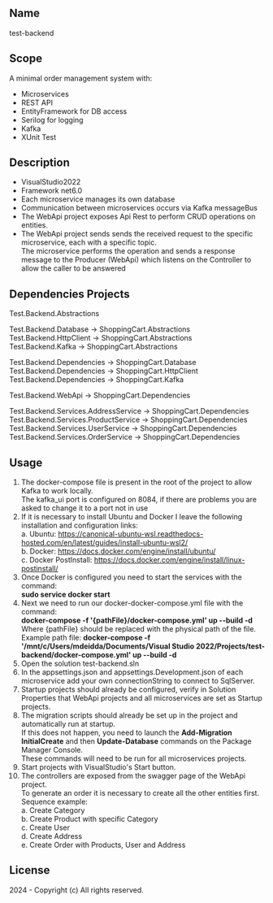 ## Name
test-backend

## Scope
A minimal order management system with:
- Microservices
- REST API
- EntityFramework for DB access
- Serilog for logging
- Kafka
- XUnit Test

## Description
- VisualStudio2022
- Framework net6.0
- Each microservice manages its own database
- Communication between microservices occurs via Kafka messageBus
- The WebApi project exposes Api Rest to perform CRUD operations on entities.
- The WebApi project sends sends the received request to the specific microservice, each with a specific topic.<br>
 The microservice performs the operation and sends a response message to the Producer (WebApi) which listens on the Controller to allow the caller to be answered

## Dependencies Projects
Test.Backend.Abstractions<br>

Test.Backend.Database -> ShoppingCart.Abstractions<br>
Test.Backend.HttpClient -> ShoppingCart.Abstractions<br>
Test.Backend.Kafka -> ShoppingCart.Abstractions<br>

Test.Backend.Dependencies -> ShoppingCart.Database<br>
Test.Backend.Dependencies -> ShoppingCart.HttpClient<br>
Test.Backend.Dependencies -> ShoppingCart.Kafka<br>

Test.Backend.WebApi -> ShoppingCart.Dependencies<br>

Test.Backend.Services.AddressService -> ShoppingCart.Dependencies<br>
Test.Backend.Services.ProductService -> ShoppingCart.Dependencies<br>
Test.Backend.Services.UserService -> ShoppingCart.Dependencies<br>
Test.Backend.Services.OrderService -> ShoppingCart.Dependencies<br>

## Usage
1. The docker-compose file is present in the root of the project to allow Kafka to work locally.<br>
   The kafka_ui port is configured on 8084, if there are problems you are asked to change it to a port not in use
2. If it is necessary to install Ubuntu and Docker I leave the following installation and configuration links:<br>
	a. Ubuntu: https://canonical-ubuntu-wsl.readthedocs-hosted.com/en/latest/guides/install-ubuntu-wsl2/<br>
	b. Docker: https://docs.docker.com/engine/install/ubuntu/<br>
	c. Docker PostInstall: https://docs.docker.com/engine/install/linux-postinstall/<br>
3. Once Docker is configured you need to start the services with the command:<br>
	 **sudo service docker start**
4. Next we need to run our docker-docker-compose.yml file with the command:<br>
	**docker-compose -f '{pathFile}/docker-compose.yml' up --build -d**<br>
   Where {pathFile} should be replaced with the physical path of the file.<br>
   Example path file: **docker-compose -f '/mnt/c/Users/mdeidda/Documents/Visual Studio 2022/Projects/test-backend/docker-compose.yml' up --build -d**
5. Open the solution test-backend.sln 
6. In the appsettings.json and appsettings.Development.json of each microservice add your own connectionString to connect to SqlServer.
7. Startup projects should already be configured, verify in Solution Properties that WebApi projects and all microservices are set as Startup projects.
8. The migration scripts should already be set up in the project and automatically run at startup.<br>
   If this does not happen, you need to launch the **Add-Migration InitialCreate** and then **Update-Database** commands on the Package Manager Console.<br>
   These commands will need to be run for all microservices projects.
9. Start projects with VisualStudio's Start button.
10. The controllers are exposed from the swagger page of the WebApi project.<br>
	To generate an order it is necessary to create all the other entities first.<br>
	Sequence example:<br>
		a. Create Category<br>
		b. Create Product with specific Category<br>
		c. Create User<br>
		d. Create Address<br>
		e. Create Order with Products, User and Address<br>

## License
2024 - Copyright (c) All rights reserved.